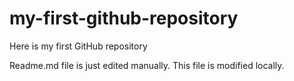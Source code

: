 # my-first-github-repository
Here is my first GitHub repository

Readme.md file is just edited manually. This file is modified locally.
